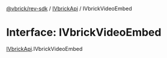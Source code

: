 [@vbrick/rev-sdk](../README.md) / [IVbrickApi](../modules/IVbrickApi.md) / IVbrickVideoEmbed

# Interface: IVbrickVideoEmbed

[IVbrickApi](../modules/IVbrickApi.md).IVbrickVideoEmbed
